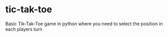 # tic-tak-toe
Basic Tik-Tak-Toe game in python where you need to select the position in each players turn
